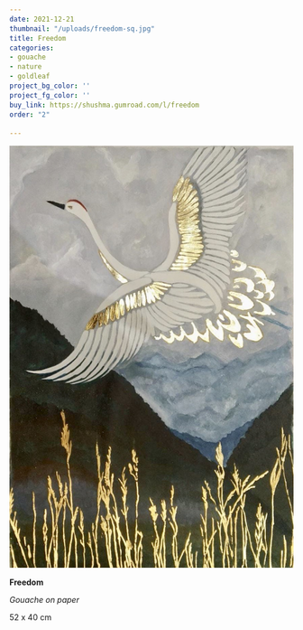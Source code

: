 ```yaml
---
date: 2021-12-21
thumbnail: "/uploads/freedom-sq.jpg"
title: Freedom
categories:
- gouache
- nature
- goldleaf
project_bg_color: ''
project_fg_color: ''
buy_link: https://shushma.gumroad.com/l/freedom
order: "2"

---
```

![](/uploads/96cdd42e-6897-496b-ad14-d071c5a4e91f.jpeg)

**Freedom**

_Gouache on paper_

52 x 40 cm